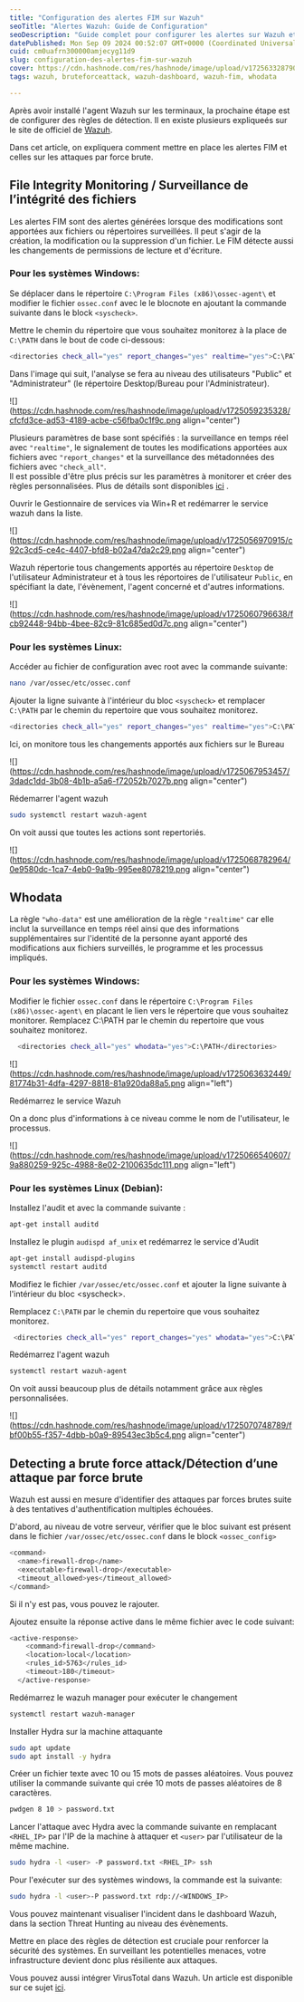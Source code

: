 ```yaml
---
title: "Configuration des alertes FIM sur Wazuh"
seoTitle: "Alertes Wazuh: Guide de Configuration"
seoDescription: "Guide complet pour configurer les alertes sur Wazuh et surveiller l'intégrité des systèmes Windows et Linux"
datePublished: Mon Sep 09 2024 00:52:07 GMT+0000 (Coordinated Universal Time)
cuid: cm0uafrn300000amjecyg11d9
slug: configuration-des-alertes-fim-sur-wazuh
cover: https://cdn.hashnode.com/res/hashnode/image/upload/v1725633287903/4fd42032-f394-4a55-9964-718411a5b6e4.png
tags: wazuh, bruteforceattack, wazuh-dashboard, wazuh-fim, whodata

---
```


Après avoir installé l'agent Wazuh sur les terminaux, la prochaine étape est de configurer des règles de détection. Il en existe plusieurs expliqueés sur le site de officiel de [Wazuh](https://documentation.wazuh.com/current/proof-of-concept-guide/index.html).

Dans cet article, on expliquera comment mettre en place les alertes FIM et celles sur les attaques par force brute.

## File Integrity Monitoring / Surveillance de l’intégrité des fichiers

Les alertes FIM sont des alertes générées lorsque des modifications sont apportées aux fichiers ou répertoires surveillées. Il peut s'agir de la création, la modification ou la suppression d'un fichier. Le FIM détecte aussi les changements de permissions de lecture et d'écriture.

### **Pour les systèmes Windows:**

Se déplacer dans le répertoire `C:\Program Files (x86)\ossec-agent\` et modifier le fichier `ossec.conf` avec le le blocnote en ajoutant la commande suivante dans le block `<syscheck>`.

Mettre le chemin du répertoire que vous souhaitez monitorez à la place de `C:\PATH` dans le bout de code ci-dessous:

```bash
<directories check_all="yes" report_changes="yes" realtime="yes">C:\PATH</directories>
```

Dans l'image qui suit, l'analyse se fera au niveau des utilisateurs "Public" et "Administrateur" (le répertoire Desktop/Bureau pour l'Administrateur).

![](https://cdn.hashnode.com/res/hashnode/image/upload/v1725059235328/cfcfd3ce-ad53-4189-acbe-c56fba0c1f9c.png align="center")

Plusieurs paramètres de base sont spécifiés : la surveillance en temps réel avec `"realtime"`, le signalement de toutes les modifications apportées aux fichiers avec `"report_changes"` et la surveillance des métadonnées des fichiers avec `"check_all"`.  
Il est possible d'être plus précis sur les paramètres à monitorer et créer des règles personnalisées. Plus de détails sont disponibles [ici](https://documentation.wazuh.com/current/user-manual/capabilities/file-integrity/creating-custom-fim-rules.html) .

Ouvrir le Gestionnaire de services via Win+R et redémarrer le service wazuh dans la liste.

![](https://cdn.hashnode.com/res/hashnode/image/upload/v1725056970915/c92c3cd5-ce4c-4407-bfd8-b02a47da2c29.png align="center")

Wazuh répertorie tous changements apportés au répertoire `Desktop` de l'utilisateur Administrateur et à tous les réportoires de l'utilisateur `Public`, en spécifiant la date, l'évènement, l'agent concerné et d'autres informations.

![](https://cdn.hashnode.com/res/hashnode/image/upload/v1725060796638/fcb92448-94bb-4bee-82c9-81c685ed0d7c.png align="center")

### **Pour les systèmes Linux:**

Accéder au fichier de configuration avec root avec la commande suivante:

```bash
nano /var/ossec/etc/ossec.conf
```

Ajouter la ligne suivante à l'intérieur du bloc `<syscheck>` et remplacer `C:\PATH` par le chemin du repertoire que vous souhaitez monitorez.

```bash
<directories check_all="yes" report_changes="yes" realtime="yes">C:\PATH</directories>
```

Ici, on monitore tous les changements apportés aux fichiers sur le Bureau

![](https://cdn.hashnode.com/res/hashnode/image/upload/v1725067953457/3dadc1dd-3b08-4b1b-a5a6-f72052b7027b.png align="center")

Rédemarrer l'agent wazuh

```bash
sudo systemctl restart wazuh-agent
```

On voit aussi que toutes les actions sont repertoriés.

![](https://cdn.hashnode.com/res/hashnode/image/upload/v1725068782964/0e9580dc-1ca7-4eb0-9a9b-995ee8078219.png align="center")

## Whodata

La règle `"who-data"` est une amélioration de la règle `"realtime"` car elle inclut la surveillance en temps réel ainsi que des informations supplémentaires sur l'identité de la personne ayant apporté des modifications aux fichiers surveillés, le programme et les processus impliqués.

### **Pour les systèmes Windows:**

Modifier le fichier `ossec.conf` dans le répertoire `C:\Program Files (x86)\ossec-agent\` en placant le lien vers le répertoire que vous souhaitez monitorer. Remplacez C:\\PATH par le chemin du repertoire que vous souhaitez monitorez.

```bash
  <directories check_all="yes" whodata="yes">C:\PATH</directories>
```

![](https://cdn.hashnode.com/res/hashnode/image/upload/v1725063632449/81774b31-4dfa-4297-8818-81a920da88a5.png align="left")

Redémarrez le service Wazuh

On a donc plus d'informations à ce niveau comme le nom de l'utilisateur, le processus.

![](https://cdn.hashnode.com/res/hashnode/image/upload/v1725066540607/9a880259-925c-4988-8e02-2100635dc111.png align="left")

### **Pour les systèmes Linux (Debian):**

Installez l'audit et avec la commande suivante :

```bash
apt-get install auditd
```

Installez le plugin `audispd af_unix` et redémarrez le service d'Audit

```bash
apt-get install audispd-plugins
systemctl restart auditd
```

Modifiez le fichier `/var/ossec/etc/ossec.conf` et ajouter la ligne suivante à l'intérieur du bloc &lt;syscheck&gt;.

Remplacez `C:\PATH` par le chemin du repertoire que vous souhaitez monitorez.

```bash
 <directories check_all="yes" report_changes="yes" whodata="yes">C:\PATH</directories>
```

Redémarrez l'agent wazuh

```bash
systemctl restart wazuh-agent
```

On voit aussi beaucoup plus de détails notamment grâce aux règles personnalisées.

![](https://cdn.hashnode.com/res/hashnode/image/upload/v1725070748789/fbf00b55-f357-4dbb-b0a9-89543ec3b5c4.png align="center")

## Detecting a brute force attack/Détection d’une attaque par force brute

Wazuh est aussi en mesure d'identifier des attaques par forces brutes suite à des tentatives d'authentification multiples échouées.

D'abord, au niveau de votre serveur, vérifier que le bloc suivant est présent dans le fichier `/var/ossec/etc/ossec.conf` dans le block `<ossec_config>`

```bash
<command>
  <name>firewall-drop</name>
  <executable>firewall-drop</executable>
  <timeout_allowed>yes</timeout_allowed>
</command>
```

Si il n'y est pas, vous pouvez le rajouter.

Ajoutez ensuite la réponse active dans le même fichier avec le code suivant:

```bash
<active-response>
    <command>firewall-drop</command>
    <location>local</location>
    <rules_id>5763</rules_id>
    <timeout>180</timeout>
  </active-response>
```

Redémarrez le wazuh manager pour exécuter le changement

```bash
systemctl restart wazuh-manager
```

Installer Hydra sur la machine attaquante

```bash
sudo apt update
sudo apt install -y hydra
```

Créer un fichier texte avec 10 ou 15 mots de passes aléatoires. Vous pouvez utiliser la commande suivante qui crée 10 mots de passes aléatoires de 8 caractères.

```bash
pwdgen 8 10 > password.txt
```

Lancer l'attaque avec Hydra avec la commande suivante en remplacant `<RHEL_IP>` par l'IP de la machine à attaquer et `<user>` par l'utilisateur de la même machine.

```bash
sudo hydra -l <user> -P password.txt <RHEL_IP> ssh
```

Pour l'exécuter sur des systèmes windows, la commande est la suivante:

```bash
sudo hydra -l <user>-P password.txt rdp://<WINDOWS_IP>
```

Vous pouvez maintenant visualiser l'incident dans le dashboard Wazuh, dans la section Threat Hunting au niveau des évènements.

Mettre en place des règles de détection est cruciale pour renforcer la sécurité des systèmes. En surveillant les potentielles menaces, votre infrastructure devient donc plus résiliente aux attaques.

Vous pouvez aussi intégrer VirusTotal dans Wazuh. Un article est disponible sur ce sujet [ici](https://blog.fikara.io/wazuh-integration-virustotal).
